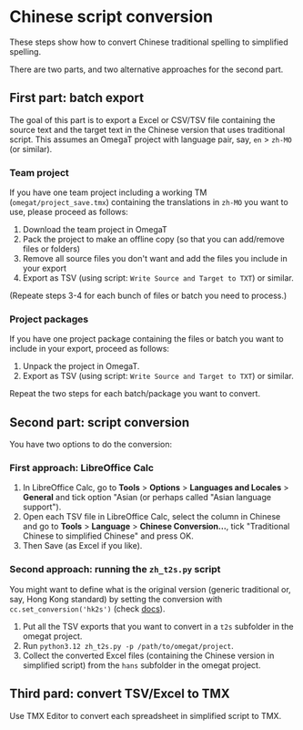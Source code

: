 # Chinese script conversion

These steps show how to convert Chinese traditional spelling to simplified spelling. 

There are two parts, and two alternative approaches for the second part. 

## First part: batch export

The goal of this part is to export a Excel or CSV/TSV file containing the source text and the target text in the Chinese version that uses traditional script. This assumes an OmegaT project with language pair, say, `en` > `zh-MO` (or similar).

### Team project

If you have one team project including a working TM (`omegat/project_save.tmx`) containing the translations in `zh-MO` you want to use, please proceed as follows:

1. Download the team project in OmegaT
2. Pack the project to make an offline copy (so that you can add/remove files or folders)
3. Remove all source files you don't want and add the files you include in your export
4. Export as TSV (using script: `Write Source and Target to TXT`) or similar.

(Repeate steps 3-4 for each bunch of files or batch you need to process.)

### Project packages

If you have one project package containing the files or batch you want to include in your export, proceed as follows:

1. Unpack the project in OmegaT.
2. Export as TSV (using script: `Write Source and Target to TXT`) or similar.

Repeat the two steps for each batch/package you want to convert.

## Second part: script conversion

You have two options to do the conversion:

### First approach: LibreOffice Calc

1. In LibreOffice Calc, go to **Tools** > **Options** > **Languages and Locales** >  **General** and tick option "Asian (or perhaps called "Asian language support").
2. Open each TSV file in LibreOffice Calc, select the column in Chinese and go to **Tools** > **Language** > **Chinese Conversion...**,  tick "Traditional Chinese to simplified Chinese" and press OK. 
3. Then Save (as Excel if you like).

### Second approach: running the `zh_t2s.py` script

You might want to define what is the original version (generic traditional or, say, Hong Kong standard) by setting the conversion with `cc.set_conversion('hk2s')` (check [docs](https://pypi.org/project/opencc-python-reimplemented/)).

1. Put all the TSV exports that you want to convert in a `t2s` subfolder in the omegat project.
2. Run `python3.12 zh_t2s.py -p /path/to/omegat/project`.
3. Collect the converted Excel files (containing the Chinese version in simplified script) from the `hans` subfolder in the omegat project.

## Third pard: convert TSV/Excel to TMX

Use TMX Editor to convert each spreadsheet in simplified script to TMX.